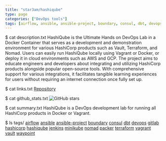 ```yaml
---
title: "star3am/hashiqube"
type: page
categories: ["DevOps tools"]
tags: [airflow, ansible, ansible-project, boundary, consul, dbt, devops, gitlab, hashicorp, hashiqube, jenkins, minikube, nomad, packer, terraform, vagrant, vault, waypoint]
---
```


$ cat description.txt
HashiQube is the Ultimate Hands on DevOps Lab in a Docker Container that serves as a development and demonstration environment for various HashiCorp products such as Vault, Terraform, and Nomad. Users can easily run HashiQube locally using Vagrant or Docker, or deploy it in cloud environments such as AWS and GCP. The project aims to educate engineers and developers about integrating and utilizing HashiCorp products alongside popular open-source tools. With comprehensive support for various integrations, it facilitates tangible learning experiences for users without requiring an internet connection once fully set up.

$ cat links.txt
[Repository](https://github.com/star3am/hashiqube)

$ cat github_stats.txt
![GitHub stars](https://img.shields.io/github/stars/star3am/hashiqube?style=social)


$ cat summary.txt
HashiQube is a DevOps development lab for running all HashiCorp products in Docker or Vagrant.


$ ls tags/
[airflow](/tags/airflow/)
[ansible](/tags/ansible/)
[ansible-project](/tags/ansible-project/)
[boundary](/tags/boundary/)
[consul](/tags/consul/)
[dbt](/tags/dbt/)
[devops](/tags/devops/)
[gitlab](/tags/gitlab/)
[hashicorp](/tags/hashicorp/)
[hashiqube](/tags/hashiqube/)
[jenkins](/tags/jenkins/)
[minikube](/tags/minikube/)
[nomad](/tags/nomad/)
[packer](/tags/packer/)
[terraform](/tags/terraform/)
[vagrant](/tags/vagrant/)
[vault](/tags/vault/)
[waypoint](/tags/waypoint/)
